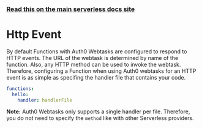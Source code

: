 <!--
title: Serverless Framework - Auth0 Webtasks Events - API Gateway
menuText: http
menuOrder: 1
description: Setting up HTTP events with Auth0 Webtasks via the Serverless Framework
layout: Doc
-->

<!-- DOCS-SITE-LINK:START automatically generated  -->
### [Read this on the main serverless docs site](https://www.serverless.com/framework/docs/providers/webtasks/events/apigateway)
<!-- DOCS-SITE-LINK:END -->

# Http Event

By default Functions with Auth0 Webtasks are configured to respond to HTTP events. The URL of the webtask is determined by name of the function. Also, any HTTP method can be used to invoke the webtask. Therefore, configuring a Function when using Auth0 webtasks for an HTTP event is as simple as specifing the handler file that contains your code.

```yml
functions:
  hello:
    handler: handlerFile
```

**Note:** Auth0 Webtasks only supports a single handler per file. Therefore, you do not need to specify the `method` like with other Serverless providers.
